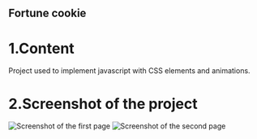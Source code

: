 ## Fortune cookie
# 1.Content
Project used to implement javascript with CSS elements and animations.

# 2.Screenshot of the project
![Screenshot of the first page](./assets/Screenshot%202023-04-18%20at%2013.43.54.png)
![Screenshot of the second page](./assets/Screenshot%202023-04-18%20at%2013.44.04.png)
